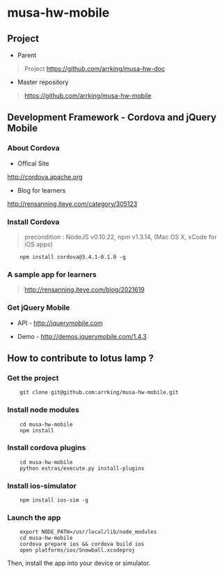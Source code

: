 # musa-hw-mobile

## Project 

* Parent

> Project https://github.com/arrking/musa-hw-doc

* Master repository

> https://github.com/arrking/musa-hw-mobile


## Development Framework - Cordova and jQuery Mobile

### About Cordova

* Offical Site 

http://cordova.apache.org

* Blog for learners 

http://rensanning.iteye.com/category/305123

### Install Cordova 

> precondition : NodeJS v0.10.22, npm v1.3.14, (Mac OS X, xCode for iOS apps)

		npm install cordova@3.4.1-0.1.0 -g

### A sample app for learners

> http://rensanning.iteye.com/blog/2021619

### Get jQuery Mobile

* API - http://jquerymobile.com

* Demo - http://demos.jquerymobile.com/1.4.3

## How to contribute to lotus lamp ?

### Get the project 

		git clone git@github.com:arrking/musa-hw-mobile.git

### Install node modules 

		cd musa-hw-mobile
		npm install

### Install cordova plugins

		cd musa-hw-mobile
		python extras/execute.py install-plugins

### Install ios-simulator

		npm install ios-sim -g

### Launch the app

		export NODE_PATH=/usr/local/lib/node_modules
		cd musa-hw-mobile
		cordova prepare ios && cordova build ios
		open platforms/ios/Snowball.xcodeproj

Then, install the app into your device or simulator.


